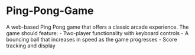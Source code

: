 # Ping-Pong-Game
A web-based Ping Pong game that offers a classic arcade experience. The game should feature:  - Two-player functionality with keyboard controls - A bouncing ball that increases in speed as the game progresses - Score tracking and display
